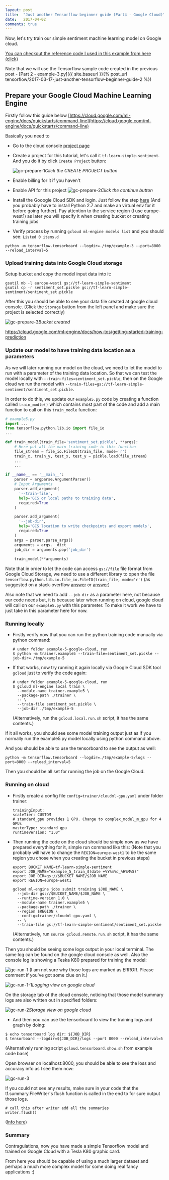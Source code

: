 ```yaml
---
layout: post
title:  "Just another Tensorflow beginner guide (Part4 - Google Cloud)"
date:   2017-04-02
comments: true
---
```


Now, let's try train our simple sentiment machine learning model on Google cloud.

[You can checkout the reference code I used in this example from here (click)](https://github.com/liufuyang/kaggle-youtube-8m/tree/master/tf-learn/example-5-google-cloud)

Note that we will use the Tensorflow sample code created in the previous post - [Part 2 - example-3.py]({{ site.baseurl }}{% post_url tensorflow/2017-03-17-just-another-tensorflow-beginner-guide-2 %})

## Prepare your Google Cloud Machine Learning Engine
Firstly follow this guide below
[https://cloud.google.com/ml-engine/docs/quickstarts/command-line](https://cloud.google.com/ml-engine/docs/quickstarts/command-line)

Basically you need to 
* Go to the cloud console [project page](https://console.cloud.google.com/iam-admin/projects)
* Create a project for this tutorial, let's call it `tf-learn-simple-sentiment`. And you do it by click `Create Project` button:

    ![gc-prepare-1](/assets/tensorflow/2017-04-02-just-another-tensorflow-beginner-guide-4/gc-prepare-1.png)*Click the CREATE PROJECT button*

* Enable billing for it if you haven't
* Enable API for this project
    ![gc-prepare-2](/assets/tensorflow/2017-04-02-just-another-tensorflow-beginner-guide-4/gc-prepare-2.png)*Click the continue button*
    
* Install the Gooogle Cloud SDK and login. Just follow the step [here](https://cloud.google.com/ml-engine/docs/quickstarts/command-line) (And you probably have to install Python 2.7 and make an virtual env for it before going further). Pay attention to the service region (I use europe-west1) as later you will specify it when creating bucket or creating training jobs
* Verify process by running `gcloud ml-engine models list` and you should see:
`Listed 0 items.d `


```
python -m tensorflow.tensorboard --logdir=./tmp/example-3 --port=8000 --reload_interval=5
```

### Upload training data into Google Cloud storage

Setup bucket and copy the model input data into it:
```
gsutil mb -l europe-west1 gs://tf-learn-simple-sentiment
gsutil cp -r sentiment_set.pickle gs://tf-learn-simple-sentiment/sentiment_set.pickle
```
After this you should be able to see your data file created at google cloud console.
(Click the `Storage` button from the left panel and make sure the project is selected correctly)

![gc-prepare-3](/assets/tensorflow/2017-04-02-just-another-tensorflow-beginner-guide-4/gc-prepare-3.png)*Bucket created*

https://cloud.google.com/ml-engine/docs/how-tos/getting-started-training-prediction

### Update our model to have training data location as a parameters

As we will later running our model on the cloud, we need to let the model to run with a parameter of the training data location. So that we can test 
the model locally with `--train-files=sentiment_set.pickle`, then on the Google cloud we run the model with `--train-files=gs://tf-learn-simple-sentiment/sentiment_set.pickle`.

In order to do this, we update our `example5.py` code by creating 
a function called `train_modle()` which contains most part of the 
code and add a main function to call on this `train_modle` function:

```python
# example5.py
import ...
from tensorflow.python.lib.io import file_io
...

def train_model(train_file='sentiment_set.pickle', **args):
    # Here put all the main training code in this function
    file_stream = file_io.FileIO(train_file, mode='r')
    train_x, train_y, test_x, test_y = pickle.load(file_stream)
    ...
    ...

if __name__ == '__main__':
    parser = argparse.ArgumentParser()
    # Input Arguments
    parser.add_argument(
      '--train-file',
      help='GCS or local paths to training data',
      required=True
    )

    parser.add_argument(
      '--job-dir',
      help='GCS location to write checkpoints and export models',
      required=True
    )
    args = parser.parse_args()
    arguments = args.__dict__
    job_dir = arguments.pop('job_dir')
    
    train_model(**arguments)
```
Note that in order to let the code can access `gs://file` file format from Google Cloud Storage,
we need to use a different library to open the file `tensorflow.python.lib.io.file_io.FileIO(train_file, mode='r')` (as suggested on a stack-overflow [answer](http://stackoverflow.com/questions/42761075/reading-files-in-google-cloud-machine-learning) or [answer](http://stackoverflow.com/questions/41633748/load-numpy-array-in-google-cloud-ml-job))

Also note that we need to add `--job-dir` as a parameter here, not because 
our code needs but, it is because later when running on cloud, google 
cloud will call on our `example5.py` with this parameter. To make it work we have to just take in this parameter here for now.

### Running locally

* Firstly verify now that you can run the python training code manually via python command:
    ```
    # under folder example-5-google-cloud, run
    $ python -m trainer.example5 --train-file=sentiment_set.pickle --job-dir=./tmp/example-5
    ```

* If that works, now try running it again locally via Google Cloud SDK tool `gcloud` just to verify the code again:
    ```
    # under folder example-5-google-cloud, run
    $ gcloud ml-engine local train \
      --module-name trainer.example5 \
      --package-path ./trainer \
      -- \
      --train-file sentiment_set.pickle \
      --job-dir ./tmp/example-5
    ```
    (Alternatively, run the `gcloud.local.run.sh` script, it has the same contents.)

If it all works, you should see some model training output just as if 
you normally run the example5.py model locally using python command above.

And you should be able to use the tensorboard to see the output as well:
```
python -m tensorflow.tensorboard --logdir=./tmp/example-5/logs --port=8000 --reload_interval=5
```

Then you should be all set for running the job on the Google Cloud.

### Running on cloud
* Firstly create a config file `config=trainer/cloudml-gpu.yaml` under folder trainer:
    ```
    trainingInput:
    scaleTier: CUSTOM
    # standard_gpu provides 1 GPU. Change to complex_model_m_gpu for 4 GPUs
    masterType: standard_gpu
    runtimeVersion: "1.0"
    ```

* Then running the code on the cloud should be simple now as we have prepared everything for it,
simple run command like this:
(Note that you probably will have to change the `REGION=europe-west1` to be the same region you chose when you creating the bucket in previous steps)
    ```
    export BUCKET_NAME=tf-learn-simple-sentiment
    export JOB_NAME="example_5_train_$(date +%Y%m%d_%H%M%S)"
    export JOB_DIR=gs://$BUCKET_NAME/$JOB_NAME
    export REGION=europe-west1

    gcloud ml-engine jobs submit training $JOB_NAME \
      --job-dir gs://$BUCKET_NAME/$JOB_NAME \
      --runtime-version 1.0 \
      --module-name trainer.example5 \
      --package-path ./trainer \
      --region $REGION \
      --config=trainer/cloudml-gpu.yaml \
      -- \
      --train-file gs://tf-learn-simple-sentiment/sentiment_set.pickle
    ```
    (Alternatively, run `source gcloud.remote.run.sh` script, it has the same contents.)

Then you should be seeing some logs output in your local terminal. The same log can be found on the google cloud console as well.
Also the console log is showing a Teska K80 prepared for training the model:

![gc-run-1](/assets/tensorflow/2017-04-02-just-another-tensorflow-beginner-guide-4/gc-run-1.png)
(I am not sure why those logs are marked as ERROR. Please comment if you've got some clue on it.)

![gc-run-1-1](/assets/tensorflow/2017-04-02-just-another-tensorflow-beginner-guide-4/gc-run-1-1.png)*Logging view on google cloud*

On the storage tab of the cloud console, noticing that those model summary logs are also written out in
specified folders:

![gc-run-2](/assets/tensorflow/2017-04-02-just-another-tensorflow-beginner-guide-4/gc-run-2.png)*Storage view on google cloud*

* And then you can use the tensorboard to view the training logs and graph
by doing:
```
$ echo tensorboard log dir: ${JOB_DIR}
$ tensorboard --logdir=${JOB_DIR}/logs --port 8000 --reload_interval=5
```
(Alternatively running script `gcloud.tensorboard.show.sh` from example code base)

Open browser on localhost:8000, 
you should be able to see the loss and accuracy info as I see them now:

![gc-run-3](/assets/tensorflow/2017-04-02-just-another-tensorflow-beginner-guide-4/gc-run-3.png)

If you could not see any results, make sure in your code that the
tf.summary.FileWriter's flush function is called in the end to 
for sure output those logs. 
```
# call this after writer add all the summaries
writer.flush()
```
([Info here](https://github.com/tensorflow/tensorflow/issues/2353))

### Summary
Contragulations, now you have made a simple Tensorflow model and trained on Google Cloud with a Tesla K80 graphic card. 

From here you should be capable of using a much larger dataset and perhaps a much more complex model for some doing real fancy applications :)

